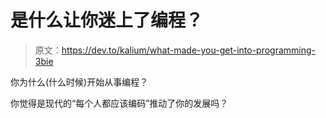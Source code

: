 # 是什么让你迷上了编程？

> 原文：<https://dev.to/kalium/what-made-you-get-into-programming-3bie>

你为什么(什么时候)开始从事编程？

你觉得是现代的“每个人都应该编码”推动了你的发展吗？